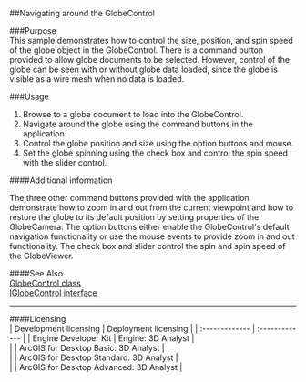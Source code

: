 ##Navigating around the GlobeControl

###Purpose  
This sample demonstrates how to control the size, position, and spin speed of the globe object in the GlobeControl. There is a command button provided to allow globe documents to be selected. However, control of the globe can be seen with or without globe data loaded, since the globe is visible as a wire mesh when no data is loaded.   


###Usage
1. Browse to a globe document to load into the GlobeControl.   
1. Navigate around the globe using the command buttons in the application.   
1. Control the globe position and size using the option buttons and mouse.   
1. Set the globe spinning using the check box and control the spin speed with the slider control.    





####Additional information  
<div xmlns="http://www.w3.org/1999/xhtml" xmlns:my="http://schemas.microsoft.com/office/infopath/2003/myXSD/2006-02-10T23:25:53">The three other command buttons provided with the application demonstrate how to zoom in and out from the current viewpoint and how to restore the globe to its default position by setting properties of the GlobeCamera. The option buttons either enable the GlobeControl's default navigation functionality or use the mouse events to provide zoom in and out functionality. The check box and slider control the spin and spin speed of the GlobeViewer. </div>  


####See Also  
[GlobeControl class](http://desktop.arcgis.com/search/?q=GlobeControl%20class&p=0&language=en&product=arcobjects-sdk-dotnet&version=&n=15&collection=help)  
[IGlobeControl interface](http://desktop.arcgis.com/search/?q=IGlobeControl%20interface&p=0&language=en&product=arcobjects-sdk-dotnet&version=&n=15&collection=help)  


---------------------------------

####Licensing  
| Development licensing | Deployment licensing | 
| :------------- | :------------- | 
| Engine Developer Kit | Engine: 3D Analyst |  
|  | ArcGIS for Desktop Basic: 3D Analyst |  
|  | ArcGIS for Desktop Standard: 3D Analyst |  
|  | ArcGIS for Desktop Advanced: 3D Analyst |  



